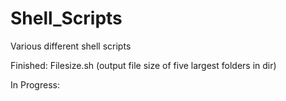 # Shell_Scripts
Various different shell scripts

Finished:
Filesize.sh (output file size of five largest folders in dir)

In Progress:
